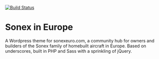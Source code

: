 [![Build Status](https://travis-ci.org/Automattic/_s.svg?branch=master)](https://travis-ci.org/Automattic/_s)

Sonex in Europe
===

A Wordpress theme for sonexeuro.com, a community hub for owners and builders of the Sonex family of homebuilt aircraft in Europe. Based on underscores, built in PHP and Sass with a sprinkling of jQuery.
